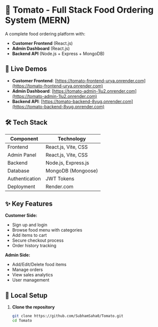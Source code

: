 # 🍅 Tomato - Full Stack Food Ordering System (MERN)

A complete food ordering platform with:
- **Customer Frontend** (React.js)
- **Admin Dashboard** (React.js)
- **Backend API** (Node.js + Express + MongoDB)

## 🔗 Live Demos
- **Customer Frontend**: [https://tomato-frontend-urya.onrender.com](https://tomato-frontend-urya.onrender.com)
- **Admin Dashboard**: [https://tomato-admin-1lu2.onrender.com](https://tomato-admin-1lu2.onrender.com)
- **Backend API**: [https://tomato-backend-8yug.onrender.com](https://tomato-backend-8yug.onrender.com)

## 🛠️ Tech Stack
| Component       | Technology              |
|----------------|--------------------------|
| Frontend       | React.js, Vite, CSS      |
| Admin Panel    | React.js, Vite, CSS      |
| Backend        | Node.js, Express.js      |
| Database       | MongoDB (Mongoose)       |
| Authentication | JWT Tokens               |
| Deployment     | Render.com               |

## ✨ Key Features
**Customer Side:**
- Sign up and login
- Browse food menu with categories
- Add items to cart
- Secure checkout process
- Order history tracking

**Admin Side:**
- Add/Edit/Delete food items
- Manage orders
- View sales analytics
- User management

## 🚀 Local Setup
1. **Clone the repository**
   ```bash
   git clone https://github.com/SubhamSaha0/Tomato.git
   cd Tomato
